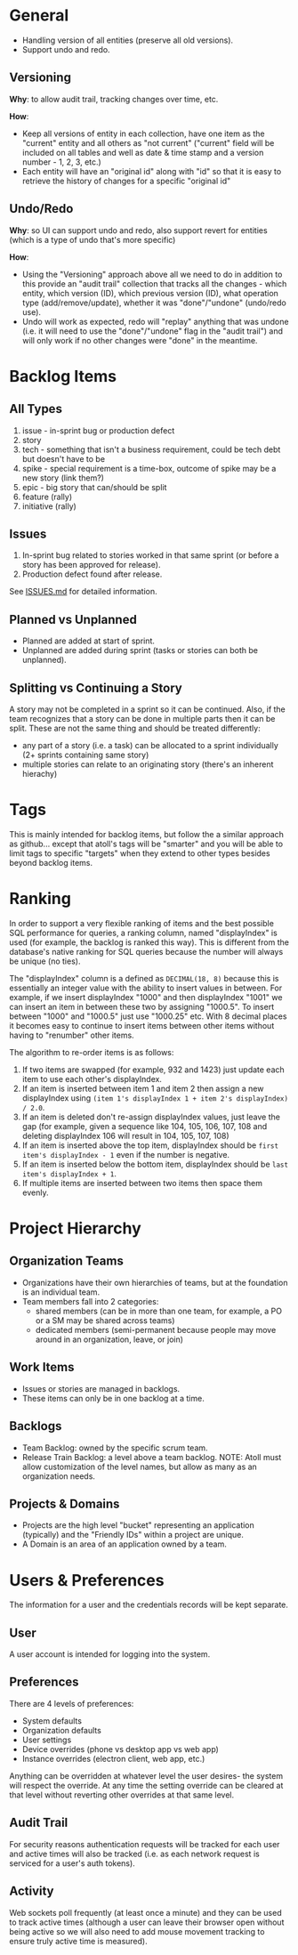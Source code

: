 General
=======

* Handling version of all entities (preserve all old versions).
* Support undo and redo.

Versioning
----------

**Why**: to allow audit trail, tracking changes over time, etc.

**How**:
* Keep all versions of entity in each collection, have one item as the "current" entity and all others as "not current"
  ("current" field will be included on all tables and well as date & time stamp and a version number - 1, 2, 3, etc.)
* Each entity will have an "original id" along with "id" so that it is easy to retrieve the history of changes for a
  specific "original id"

Undo/Redo
---------

**Why**: so UI can support undo and redo, also support revert for entities (which is a type of undo that's more specific)

**How**:
* Using the "Versioning" approach above all we need to do in addition to this provide an "audit trail" collection that tracks
  all the changes - which entity, which version (ID), which previous version (ID), what operation type (add/remove/update), whether
  it was "done"/"undone" (undo/redo use).
* Undo will work as expected, redo will "replay" anything that was undone (i.e. it will need to use the "done"/"undone" flag in the
  "audit trail") and will only work if no other changes were "done" in the meantime.

Backlog Items
=============

All Types
---------

1. issue - in-sprint bug or production defect
2. story
3. tech - something that isn't a business requirement, could be tech debt but doesn't have to be
4. spike - special requirement is a time-box, outcome of spike may be a new story (link them?)
5. epic - big story that can/should be split
6. feature (rally)
7. initiative (rally)

Issues
------

1. In-sprint bug related to stories worked in that same sprint (or before a story has been approved for release).
2. Production defect found after release.

See [ISSUES.md](ISSUES.md) for detailed information.


Planned vs Unplanned
--------------------

* Planned are added at start of sprint.
* Unplanned are added during sprint (tasks or stories can both be unplanned). 

Splitting vs Continuing a Story
-------------------------------

A story may not be completed in a sprint so it can be continued.  Also, if the team recognizes that a story can be done in multiple
parts then it can be split.  These are not the same thing and should be treated differently:
- any part of a story (i.e. a task) can be allocated to a sprint individually (2+ sprints containing same story)
- multiple stories can relate to an originating story (there's an inherent hierachy)

Tags
====

This is mainly intended for backlog items, but follow the a similar approach as github... except that atoll's tags will be "smarter"
and you will be able to limit tags to specific "targets" when they extend to other types besides beyond backlog items.

Ranking
=======

In order to support a very flexible ranking of items and the best possible SQL performance for queries, a ranking column,
named "displayIndex" is used (for example, the backlog is ranked this way).  This is different from the database's native
ranking for SQL queries because the number will always be unique (no ties).

The "displayIndex" column is a defined as `DECIMAL(18, 8)` because this is essentially an integer value with the ability
to insert values in between.  For example, if we insert displayIndex "1000" and then displayIndex "1001" we can insert an item
in between these two by assigning "1000.5".  To insert between "1000" and "1000.5" just use "1000.25" etc.  With 8 decimal
places it becomes easy to continue to insert items between other items without having to "renumber" other items.

The algorithm to re-order items is as follows:
1. If two items are swapped (for example, 932 and 1423) just update each item to use each other's displayIndex.
2. If an item is inserted between item 1 and item 2 then assign a new displayIndex using
   `(item 1's displayIndex 1 + item 2's displayIndex) / 2.0`.
3. If an item is deleted don't re-assign displayIndex values, just leave the gap
   (for example, given a sequence like 104, 105, 106, 107, 108 and deleting displayIndex 106 will
    result in 104, 105, 107, 108)
4. If an item is inserted above the top item, displayIndex should be `first item's displayIndex - 1` even if the
   number is negative.
5. If an item is inserted below the bottom item, displayIndex should be `last item's displayIndex + 1`.
6. If multiple items are inserted between two items then space them evenly.

Project Hierarchy
=================

Organization Teams
------------------

* Organizations have their own hierarchies of teams, but at the foundation is an individual team.
* Team members fall into 2 categories:
  - shared members (can be in more than one team, for example, a PO or a SM may be shared across teams)
  - dedicated members (semi-permanent because people may move around in an organization, leave, or join)

Work Items
----------

* Issues or stories are managed in backlogs.
* These items can only be in one backlog at a time.

Backlogs
--------

* Team Backlog: owned by the specific scrum team.
* Release Train Backlog: a level above a team backlog.  NOTE: Atoll must allow customization of the level names, but allow as many
  as an organization needs.

Projects & Domains
------------------

* Projects are the high level "bucket" representing an application (typically) and the "Friendly IDs" within a project are unique.
* A Domain is an area of an application owned by a team.

Users & Preferences
===================

The information for a user and the credentials records will be kept separate.

User
----

A user account is intended for logging into the system.

Preferences
-----------

There are 4 levels of preferences:
- System defaults
- Organization defaults
- User settings
- Device overrides (phone vs desktop app vs web app)
- Instance overrides (electron client, web app, etc.)

Anything can be overridden at whatever level the user desires- the system will respect the override.  At any time the setting
override can be cleared at that level without reverting other overrides at that same level.

Audit Trail
-----------

For security reasons authentication requests will be tracked for each user and active times will also be tracked (i.e. as each
network request is serviced for a user's auth tokens).

Activity
--------

Web sockets poll frequently (at least once a minute) and they can be used to track active times (although a user can leave their
browser open without being active so we will also need to add mouse movement tracking to ensure truly active time is measured).
